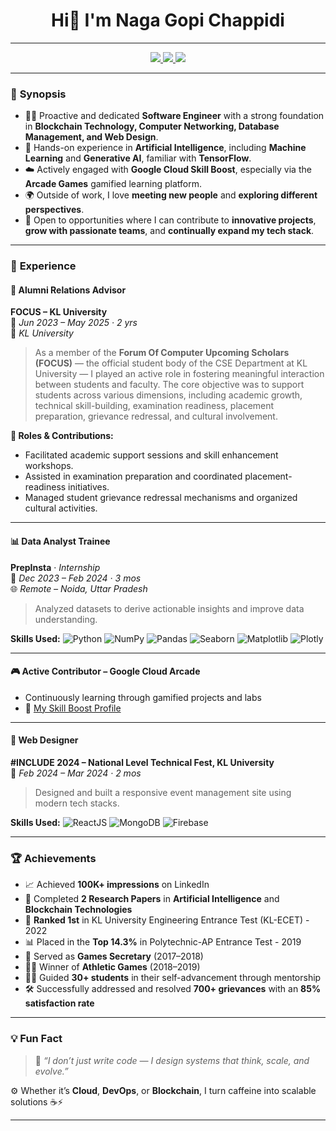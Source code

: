 <h1 align="center">Hi👋 I'm Naga Gopi Chappidi</h1>

---
<p align="center">
  <a href="https://www.linkedin.com/in/naga-gopi-chappidi-870077272/">
   <img src="https://img.shields.io/badge/LinkedIn-0A66C2?style=for-the-badge&logo=linkedin&logoColor=white"/>
  </a>
  <a href="https://www.researchgate.net/profile/Naga-Gopi-Chappidi">
    <img src="https://img.shields.io/badge/Research%20Profile-blueviolet?style=for-the-badge&logo=researchgate&logoColor=white"/>
  </a>
  <a href="https://leetcode.com/u/nagagopi_277/">
    <img src="https://img.shields.io/badge/LeetCode-FFA116?style=for-the-badge&logo=leetcode&logoColor=black"/>
  </a>
</p>

---

### 🌟 **Synopsis**

- 👨‍💻 Proactive and dedicated **Software Engineer** with a strong foundation in **Blockchain Technology, Computer Networking, Database Management, and Web Design**.
- 🧠 Hands-on experience in **Artificial Intelligence**, including **Machine Learning** and **Generative AI**, familiar with **TensorFlow**.
- ☁️ Actively engaged with **Google Cloud Skill Boost**, especially via the **Arcade Games** gamified learning platform.
- 🌍 Outside of work, I love **meeting new people** and **exploring different perspectives**.
- 🚀 Open to opportunities where I can contribute to **innovative projects**, **grow with passionate teams**, and **continually expand my tech stack**.

---

### 💼 **Experience**

#### 🧩 Alumni Relations Advisor  
**FOCUS – KL University**  
📅 *Jun 2023 – May 2025 · 2 yrs*  
📍 *KL University*  
> As a member of the **Forum Of Computer Upcoming Scholars (FOCUS)** — the official student body of the CSE Department at KL University — I played an active role in fostering meaningful interaction between students and faculty. The core objective was to support students across various dimensions, including academic growth, technical skill-building, examination readiness, placement preparation, grievance redressal, and cultural involvement.

**🔧 Roles & Contributions:**
- Facilitated academic support sessions and skill enhancement workshops.
- Assisted in examination preparation and coordinated placement-readiness initiatives.
- Managed student grievance redressal mechanisms and organized cultural activities.
---
#### 📊 Data Analyst Trainee  
**PrepInsta** · *Internship*  
📅 *Dec 2023 – Feb 2024 · 3 mos*  
🌐 *Remote – Noida, Uttar Pradesh*  
> Analyzed datasets to derive actionable insights and improve data understanding.

**Skills Used:**
![Python](https://img.shields.io/badge/Python-3776AB?style=flat&logo=python&logoColor=white)
![NumPy](https://img.shields.io/badge/NumPy-013243?style=flat&logo=numpy&logoColor=white)
![Pandas](https://img.shields.io/badge/Pandas-150458?style=flat&logo=pandas&logoColor=white)
![Seaborn](https://img.shields.io/badge/Seaborn-3776AB?style=flat&logo=python&logoColor=white)
![Matplotlib](https://img.shields.io/badge/Matplotlib-11557C?style=flat&logo=matplotlib&logoColor=white)
![Plotly](https://img.shields.io/badge/Plotly-3F4F75?style=flat&logo=plotly&logoColor=white)

---
#### 🎮 Active Contributor – Google Cloud Arcade  
- Continuously learning through gamified projects and labs  
- 🔗 [My Skill Boost Profile](https://www.cloudskillsboost.google/public_profiles/547c9b04-c37b-4377-bfa9-f11106f2b399)
---
#### 🎨 Web Designer  
**#INCLUDE 2024 – National Level Technical Fest, KL University**  
📅 *Feb 2024 – Mar 2024 · 2 mos*  
> Designed and built a responsive event management site using modern tech stacks.

**Skills Used:**
![ReactJS](https://img.shields.io/badge/ReactJS-20232A?style=flat&logo=react&logoColor=61DAFB)
![MongoDB](https://img.shields.io/badge/MongoDB-4EA94B?style=flat&logo=mongodb&logoColor=white)
![Firebase](https://img.shields.io/badge/Firebase-FFCA28?style=flat&logo=firebase&logoColor=black)

---

### 🏆 **Achievements**

- 📈 Achieved **100K+ impressions** on LinkedIn  
- 📄 Completed **2 Research Papers** in **Artificial Intelligence** and **Blockchain Technologies**  
- 🥇 **Ranked 1st** in KL University Engineering Entrance Test (KL-ECET) - 2022  
- 📊 Placed in the **Top 14.3%** in Polytechnic-AP Entrance Test - 2019  
- 🏅 Served as **Games Secretary** (2017–2018)  
- 🏃‍♂️ Winner of **Athletic Games** (2018–2019)  
- 👨‍🏫 Guided **30+ students** in their self-advancement through mentorship  
- 🛠️ Successfully addressed and resolved **700+ grievances** with an **85% satisfaction rate**

---

### 💡 **Fun Fact**

> 🧠 *“I don’t just write code — I design systems that think, scale, and evolve.”*

⚙️ Whether it’s **Cloud**, **DevOps**, or **Blockchain**, I turn caffeine into scalable solutions ☕⚡

---
